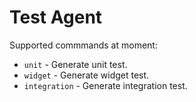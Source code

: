 # Test Agent

Supported commmands at moment:

- `unit` - Generate unit test.
- `widget` - Generate widget test.
- `integration` - Generate integration test.
